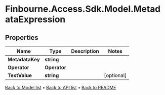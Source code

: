 # Finbourne.Access.Sdk.Model.MetadataExpression

## Properties

Name | Type | Description | Notes
------------ | ------------- | ------------- | -------------
**MetadataKey** | **string** |  | 
**Operator** | **Operator** |  | 
**TextValue** | **string** |  | [optional] 

[Back to Model list](../README.md#documentation-for-models) &#8226; [Back to API list](../README.md#documentation-for-api-endpoints) &#8226; [Back to README](../README.md)

